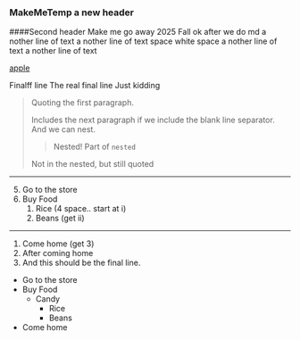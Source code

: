 ### MakeMeTemp a new header
####Second header
Make me go away 2025 Fall ok after we do md
a nother line of text
a nother line of text space                         white space
a nother line of text
a nother line of text

[apple](www.apple.com)

Finalff line
The real final line
Just kidding
> Quoting the first paragraph.
>
>Includes the next paragraph if we include the blank line separator.
And we can nest.
>> Nested!
> Part of `nested`
>
> Not in the nested, but still quoted

****

5. Go to the store
3. Buy Food
   1. Rice (4 space.. start at i)
   6. Beans (get ii)

****

1. Come home (get 3)
2. After coming home
3. And this should be the final line.


* Go to the store
* Buy Food
  * Candy
       * Rice
       * Beans
* Come home

